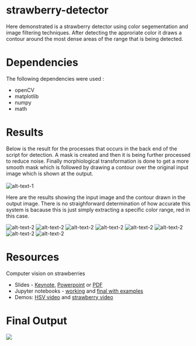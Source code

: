 # strawberry-detector 

Here demonstrated is a strawberry detector using color segementation and image filtering techniques. After detecting the approriate color it draws a contour around the most dense areas of the range that is being detected. 

# Dependencies 

The following dependencies were used : 
   * openCV
   * matplotlib
   * numpy
   * math
   
# Results

Below is the result for the processes that occurs in the back end of the script for detection. A mask is created and then it is being further processed to reduce noise. Finally morphiological transformation is done to get a more smooth mask which is followed by drawing a contour over the original input image which is shown at the output.<br /><br />
![alt-text-1](https://github.com/hasibzunair/strawberry-detector/blob/master/Figure_1.png "title-1")

Here are the results showing the input image and the contour drawn in the output image. There is no straighforward determination of how accurate this system is bacause this is just simply extracting a specific color range, red in this case.<br />

![alt-text-2](https://github.com/hasibzunair/strawberry-detector/blob/master/Figure_2.png "title-2")
![alt-text-2](https://github.com/hasibzunair/strawberry-detector/blob/master/Figure_3.png "title-2")
![alt-text-2](https://github.com/hasibzunair/strawberry-detector/blob/master/Figure_4.png "title-2")
![alt-text-2](https://github.com/hasibzunair/strawberry-detector/blob/master/Figure_5.png "title-2")
![alt-text-2](https://github.com/hasibzunair/strawberry-detector/blob/master/Figure_6.png "title-2")
![alt-text-2](https://github.com/hasibzunair/strawberry-detector/blob/master/Figure_7.png "title-2")
![alt-text-2](https://github.com/hasibzunair/strawberry-detector/blob/master/Figure_8.png "title-2")
![alt-text-2](https://github.com/hasibzunair/strawberry-detector/blob/master/Figure_9.png "title-2")


# Resources
Computer vision on strawberries
- Slides - [Keynote](Computer%20Vision%20Slides.key), [Powerpoint](Computer%20Vision%20Slides.pptx) or [PDF](Computer%20Vision%20Slides.pdf)
- Jupyter notebooks - [working](Strawberry%20working.ipynb) and [final with examples](Strawberry%20complete%20with%20examples.ipynb)
- Demos: [HSV video](demo_hsv_video.py) and [strawberry video](demo_strawberry_video.py)

# Final Output

![](strawberries_found.jpg)
